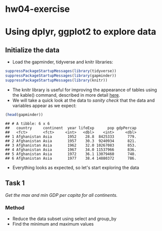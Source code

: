 hw04-exercise
================

Using dplyr, ggplot2 to explore data
====================================

Initialize the data
-------------------

-   Load the gapminder, tidyverse and knitr libraries:

``` r
suppressPackageStartupMessages(library(tidyverse))
suppressPackageStartupMessages(library(gapminder))
suppressPackageStartupMessages(library(knitr))
```

-   The knitr library is useful for improving the appearance of tables using the kable() command, described in more detail [here](https://www.rdocumentation.org/packages/knitr/versions/1.20/topics/kable).
-   We will take a quick look at the data to *sanity check* that the data and variables appear as we expect:

``` r
(head(gapminder))
```

    ## # A tibble: 6 x 6
    ##   country     continent  year lifeExp      pop gdpPercap
    ##   <fct>       <fct>     <int>   <dbl>    <int>     <dbl>
    ## 1 Afghanistan Asia       1952    28.8  8425333      779.
    ## 2 Afghanistan Asia       1957    30.3  9240934      821.
    ## 3 Afghanistan Asia       1962    32.0 10267083      853.
    ## 4 Afghanistan Asia       1967    34.0 11537966      836.
    ## 5 Afghanistan Asia       1972    36.1 13079460      740.
    ## 6 Afghanistan Asia       1977    38.4 14880372      786.

-   Everything looks as expected, so let's start exploring the data

Task 1
------

*Get the max and min GDP per capita for all continents.*

### Method

-   Reduce the data subset using select and group\_by
-   Find the minimum and maximum values

